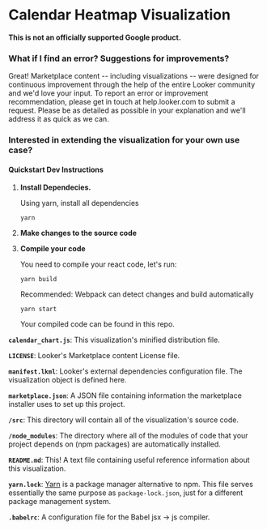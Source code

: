 # Calendar Heatmap Visualization

**This is not an officially supported Google product.**

### What if I find an error? Suggestions for improvements?

Great! Marketplace content -- including visualizations -- were designed for continuous improvement through the help of the entire Looker community and we'd love your input. To report an error or improvement recommendation, please get in touch at help.looker.com to submit a request. Please be as detailed as possible in your explanation and we'll address it as quick as we can.

### Interested in extending the visualization for your own use case?

#### Quickstart Dev Instructions

1.  **Install Dependecies.**

    Using yarn, install all dependencies

    ```
    yarn
    ```

2.  **Make changes to the source code**

3.  **Compile your code**

    You need to compile your react code, let's run:

    ```
    yarn build
    ```

    Recommended: Webpack can detect changes and build automatically

    ```
    yarn start
    ```

    Your compiled code can be found in this repo.

**`calendar_chart.js`**: This visualization's minified distribution file.

**`LICENSE`**: Looker's Marketplace content License file.

**`manifest.lkml`**: Looker's external dependencies configuration file. The visualization object is defined here.

**`marketplace.json`**: A JSON file containing information the marketplace installer uses to set up this project.

**`/src`**: This directory will contain all of the visualization's source code.

**`/node_modules`**: The directory where all of the modules of code that your project depends on (npm packages) are automatically installed.

**`README.md`**: This! A text file containing useful reference information about this visualization.

**`yarn.lock`**: [Yarn](https://yarnpkg.com/) is a package manager alternative to npm. This file serves essentially the same purpose as `package-lock.json`, just for a different package management system.

**`.babelrc`**: A configuration file for the Babel jsx -> js compiler.
